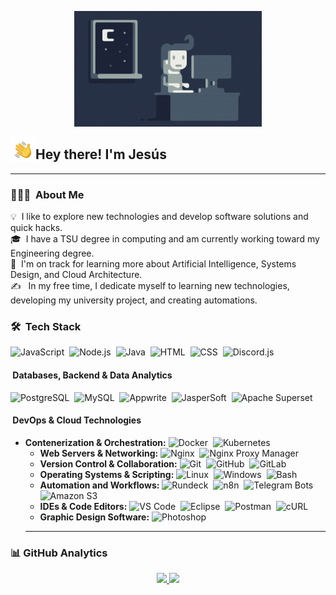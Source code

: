 <p align="center">
  <img alt="Night Coding" src="https://raw.githubusercontent.com/jesusalbujas/jesusalbujas/master/resources/Night-Coding.gif"/>
</p>

<img alt="Night Coding" src="./resources/Hand%20Wave.gif" width='40' align="left"/><h2>Hey there! I'm Jesús</h2>

---

### 👨🏻‍💻 &nbsp;About Me

💡 &nbsp;I like to explore new technologies and develop software solutions and quick hacks.\
🎓 &nbsp;I have a TSU degree in computing and am currently working toward my Engineering degree.\
🌱 &nbsp;I'm on track for learning more about Artificial Intelligence, Systems Design, and Cloud Architecture.\
✍️ &nbsp; In my free time, I dedicate myself to learning new technologies, developing my university project, and creating automations.

### 🛠 &nbsp;Tech Stack

![JavaScript](https://img.shields.io/badge/JavaScript-F7DF1E?style=flat&logo=javascript&logoColor=black)&nbsp;
![Node.js](https://img.shields.io/badge/Node.js-339933?style=flat&logo=node.js&logoColor=white)&nbsp;
![Java](https://img.shields.io/badge/Java-ED8B00?style=flat&logo=java&logoColor=white)&nbsp;
![HTML](https://img.shields.io/badge/HTML-E34F26?style=flat&logo=html5&logoColor=white)&nbsp;
![CSS](https://img.shields.io/badge/CSS-1572B6?style=flat&logo=css3&logoColor=white)&nbsp;
![Discord.js](https://img.shields.io/badge/Discord.js-7289DA?style=flat&logo=discord&logoColor=white)&nbsp;

#### &nbsp;Databases, Backend & Data Analytics

![PostgreSQL](https://img.shields.io/badge/PostgreSQL-316192?logo=postgresql&logoColor=white&style=flat)&nbsp;
![MySQL](https://img.shields.io/badge/MySQL-4479A1?logo=mysql&logoColor=white&style=flat)&nbsp;
![Appwrite](https://img.shields.io/badge/Appwrite-FD366E?logo=appwrite&logoColor=white&style=flat)&nbsp;
![JasperSoft](https://img.shields.io/badge/JasperSoft-0D47A1?style=flat&logo=jaspersoft&logoColor=white)&nbsp;
![Apache Superset](https://img.shields.io/badge/Apache%20Superset-20A4F4?style=flat&logo=apache-superset&logoColor=white)&nbsp;

#### &nbsp;DevOps & Cloud Technologies

* **Contenerization & Orchestration:**
    ![Docker](https://img.shields.io/badge/Docker-2496ED?style=flat&logo=docker&logoColor=white)&nbsp;
    ![Kubernetes](https://img.shields.io/badge/Kubernetes-326CE5?style=flat&logo=kubernetes&logoColor=white)&nbsp;
    * **Web Servers & Networking:**
    ![Nginx](https://img.shields.io/badge/Nginx-009639?style=flat&logo=nginx&logoColor=white)&nbsp;
    ![Nginx Proxy Manager](https://img.shields.io/badge/Nginx%20Proxy%20Manager-22C55E?style=flat&logo=nginxproxymanager&logoColor=white)&nbsp;
    * **Version Control & Collaboration:**
    ![Git](https://img.shields.io/badge/Git-F05032?style=flat&logo=git&logoColor=white)&nbsp;
    ![GitHub](https://img.shields.io/badge/GitHub-181717?style=flat&logo=github&logoColor=white)&nbsp;
    ![GitLab](https://img.shields.io/badge/GitLab-FC6D26?style=flat&logo=gitlab&logoColor=white)&nbsp;
    * **Operating Systems & Scripting:**
    ![Linux](https://img.shields.io/badge/Linux-FCC624?style=flat&logo=linux&logoColor=black)&nbsp;
    ![Windows](https://img.shields.io/badge/Windows-0078D4?style=flat&logo=windows&logoColor=white)&nbsp;
    ![Bash](https://img.shields.io/badge/Bash-121011?style=flat&logo=gnubash&logoColor=white)&nbsp;
    * **Automation and Workflows:**
    ![Rundeck](https://img.shields.io/badge/Rundeck-F56434?style=flat&logo=rundeck&logoColor=white)&nbsp;
    ![n8n](https://img.shields.io/badge/n8n-000000?style=flat&logo=n8n&logoColor=white)&nbsp;
    ![Telegram Bots](https://img.shields.io/badge/Telegram%20Bots-26A5E4?style=flat&logo=telegram&logoColor=white)&nbsp;
    ![Amazon S3](https://img.shields.io/badge/Amazon%20S3-569A31?style=flat&logo=amazon-s3&logoColor=white)&nbsp;
    * **IDEs & Code Editors:**
    ![VS Code](https://img.shields.io/badge/VS%20Code-007ACC?style=flat&logo=visual-studio-code&logoColor=white)&nbsp;
    ![Eclipse](https://img.shields.io/badge/Eclipse-2C2255?style=flat&logo=eclipse&logoColor=white)&nbsp;
    ![Postman](https://img.shields.io/badge/Postman-FF6C37?style=flat&logo=postman&logoColor=white)&nbsp;
    ![cURL](https://img.shields.io/badge/cURL-000000?style=flat&logo=curl&logoColor=white)&nbsp;
    * **Graphic Design Software:**
    ![Photoshop](https://img.shields.io/badge/Photoshop-31A8FF?style=flat&logo=adobe-photoshop&logoColor=white)&nbsp;
    ---


### 📊&nbsp;GitHub Analytics

<p align="center">
<a href="https://github.com/jesusalbujas">
  <img height="180em" src="https://github-readme-stats-eight-theta.vercel.app/api?username=jesusalbujas&show_icons=true&theme=algolia&include_all_commits=true&count_private=true"/>
  <img height="180em" src="https://github-readme-stats-eight-theta.vercel.app/api/top-langs/?username=jesusalbujas&layout=compact&langs_count=8&theme=algolia"/>
</a>
</p>
